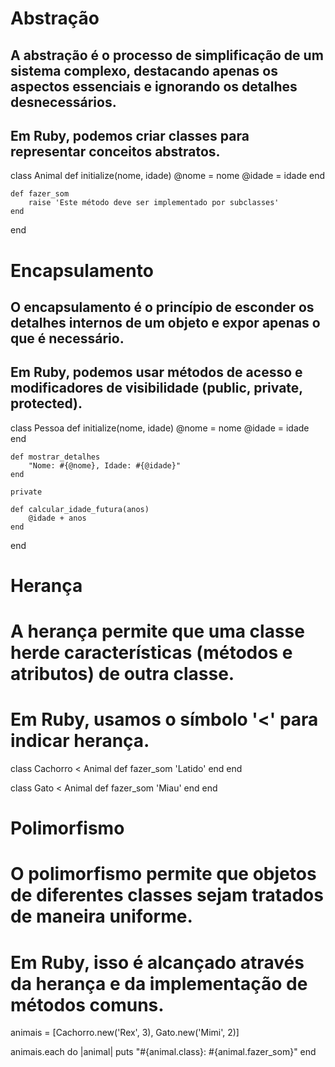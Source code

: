 # Abstração

## A abstração é o processo de simplificação de um sistema complexo, destacando apenas os aspectos essenciais e ignorando os detalhes desnecessários.

## Em Ruby, podemos criar classes para representar conceitos abstratos.

class Animal
def initialize(nome, idade)
@nome = nome
@idade = idade
end

    def fazer_som
        raise 'Este método deve ser implementado por subclasses'
    end

end

# Encapsulamento

## O encapsulamento é o princípio de esconder os detalhes internos de um objeto e expor apenas o que é necessário.

## Em Ruby, podemos usar métodos de acesso e modificadores de visibilidade (public, private, protected).

class Pessoa
def initialize(nome, idade)
@nome = nome
@idade = idade
end

    def mostrar_detalhes
        "Nome: #{@nome}, Idade: #{@idade}"
    end

    private

    def calcular_idade_futura(anos)
        @idade + anos
    end

end

# Herança

# A herança permite que uma classe herde características (métodos e atributos) de outra classe.

# Em Ruby, usamos o símbolo '<' para indicar herança.

class Cachorro < Animal
def fazer_som
'Latido'
end
end

class Gato < Animal
def fazer_som
'Miau'
end
end

# Polimorfismo

# O polimorfismo permite que objetos de diferentes classes sejam tratados de maneira uniforme.

# Em Ruby, isso é alcançado através da herança e da implementação de métodos comuns.

animais = [Cachorro.new('Rex', 3), Gato.new('Mimi', 2)]

animais.each do |animal|
puts "#{animal.class}: #{animal.fazer_som}"
end
